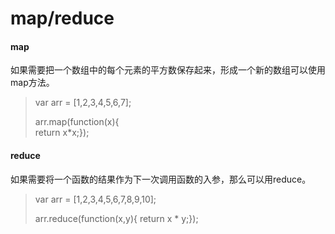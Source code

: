 # map/reduce

#### map

如果需要把一个数组中的每个元素的平方数保存起来，形成一个新的数组可以使用map方法。

> var arr = \[1,2,3,4,5,6,7\];
>
> arr.map\(function\(x\){  
>      return x\*x;}\);

#### reduce

如果需要将一个函数的结果作为下一次调用函数的入参，那么可以用reduce。

> var arr = \[1,2,3,4,5,6,7,8,9,10\];
>
> arr.reduce\(function\(x,y\){ return x \* y;}\);



